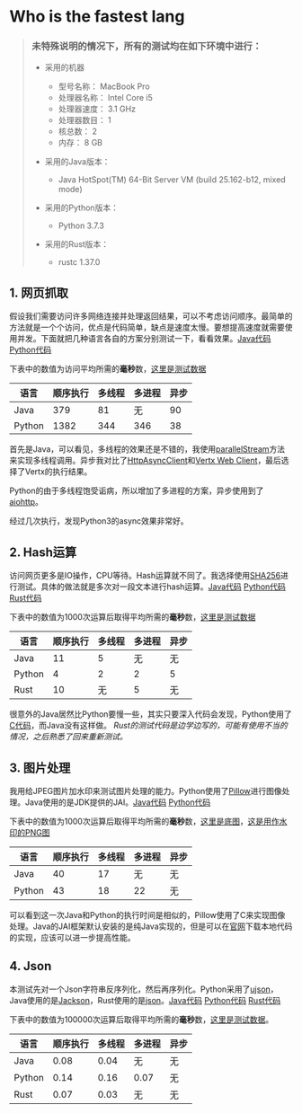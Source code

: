 # Who is the fastest lang
> ### 未特殊说明的情况下，所有的测试均在如下环境中进行：
> + 采用的机器
>   - 型号名称：	MacBook Pro
>   - 处理器名称：	Intel Core i5
>   - 处理器速度：	3.1 GHz
>   - 处理器数目：	1
>   - 核总数：	2
>   - 内存：	8 GB
>
> + 采用的Java版本：
>   - Java HotSpot(TM) 64-Bit Server VM (build 25.162-b12, mixed mode)
> + 采用的Python版本：
>   - Python 3.7.3
> + 采用的Rust版本：
>   - rustc 1.37.0



## 1. 网页抓取

假设我们需要访问许多网络连接并处理返回结果，可以不考虑访问顺序。最简单的方法就是一个个访问，优点是代码简单，缺点是速度太慢。要想提高速度就需要使用并发。下面就把几种语言各自的方案分别测试一下，看看效果。[Java代码](https://github.com/sillyemperor/whoisthefastestlang/blob/master/java/wsfl/src/main/java/wsfl/Crawler.java) [Python代码](https://github.com/sillyemperor/whoisthefastestlang/blob/master/python/wsfl/crawl_links.py)

下表中的数值为访问平均所需的**毫秒**数，[这里是测试数据](https://github.com/sillyemperor/whoisthefastestlang/blob/master/data/links.txt)

| 语言 | 顺序执行 | 多线程 | 多进程 | 异步 |
| --- | --- | --- | ---| --- |
| Java | 379 | 81 | 无 | 90 |
| Python | 1382 | 344 | 346 | 38 |

首先是Java，可以看见，多线程的效果还是不错的，我使用[parallelStream](https://docs.oracle.com/javase/8/docs/api/java/util/Collection.html#parallelStream--)方法来实现多线程调用。异步我对比了[HttpAsyncClient](https://hc.apache.org/httpcomponents-asyncclient-dev/index.html)和[Vertx Web Client](https://vertx.io/docs/vertx-web-client/java/)，最后选择了Vertx的执行结果。

Python的由于多线程饱受诟病，所以增加了多进程的方案，异步使用到了[aiohttp](https://github.com/aio-libs/aiohttp)。

经过几次执行，发现Python3的async效果非常好。

## 2. Hash运算

访问网页更多是IO操作，CPU等待。Hash运算就不同了。我选择使用[SHA256](https://baike.baidu.com/item/sha256)进行测试。具体的做法就是多次对一段文本进行hash运算。[Java代码](https://github.com/sillyemperor/whoisthefastestlang/blob/master/java/wsfl/src/main/java/wsfl/Hash.java) [Python代码](https://github.com/sillyemperor/whoisthefastestlang/blob/master/python/wsfl/hash.py) [Rust代码](https://github.com/sillyemperor/whoisthefastestlang/blob/master/rust/hash/src/main.rs)

下表中的数值为1000次运算后取得平均所需的**毫秒**数，[这里是测试数据](https://github.com/sillyemperor/whoisthefastestlang/blob/master/data/xyj.txt)

| 语言 | 顺序执行 | 多线程 | 多进程 | 异步 |
| --- | --- | --- | ---| --- |
| Java | 11 | 5 | 无 | 无 |
| Python | 4 | 2 | 2 | 5 |
| Rust | 10 | 无 | 5 | 无 |

很意外的Java居然比Python要慢一些，其实只要深入代码会发现，Python使用了[C代码](https://github.com/python/cpython/blob/master/Modules/clinic/sha256module.c.h)，而Java没有这样做。
*Rust的测试代码是边学边写的，可能有使用不当的情况，之后熟悉了回来重新测试。*

## 3. 图片处理

我用给JPEG图片加水印来测试图片处理的能力。Python使用了[Pillow](https://python-pillow.org/)进行图像处理。Java使用的是JDK提供的JAI。[Java代码](https://github.com/sillyemperor/whoisthefastestlang/blob/master/java/wsfl/src/main/java/wsfl/Watermark.java) [Python代码](https://github.com/sillyemperor/whoisthefastestlang/blob/master/python/wsfl/watermark.py)

下表中的数值为1000次运算后取得平均所需的**毫秒**数，[这里是底图](https://github.com/sillyemperor/whoisthefastestlang/blob/master/data/lena512color.jpg)，[这是用作水印的PNG图](https://github.com/sillyemperor/whoisthefastestlang/blob/master/data/stamp.png)

| 语言 | 顺序执行 | 多线程 | 多进程 | 异步 |
| --- | --- | --- | ---| --- |
| Java | 40 | 17 | 无 | 无 |
| Python | 43 | 18 | 22 | 无 |

可以看到这一次Java和Python的执行时间是相似的，Pillow使用了C来实现图像处理。Java的JAI框架默认安装的是纯Java实现的，但是可以在[官网](https://www.oracle.com/technetwork/java/install-jai-imageio-1-0-01-139659.html#PlatformRequirements)下载本地代码的实现，应该可以进一步提高性能。

## 4. Json

本测试先对一个Json字符串反序列化，然后再序列化。Python采用了[ujson](https://pypi.org/project/ujson/)，Java使用的是[Jackson](https://github.com/FasterXML/jackson-databind)，Rust使用的是[json](https://docs.rs/json/0.12.0/json/)。[Java代码](https://github.com/sillyemperor/whoisthefastestlang/blob/master/java/wsfl/src/main/java/wsfl/Json.java) [Python代码](https://github.com/sillyemperor/whoisthefastestlang/blob/master/python/wsfl/json_mix.py) [Rust代码](https://github.com/sillyemperor/whoisthefastestlang/blob/master/rust/json-mix/src/main.rs)

下表中的数值为100000次运算后取得平均所需的**毫秒**数，[这里是测试数据](https://github.com/sillyemperor/whoisthefastestlang/blob/master/data/big.json)。

| 语言 | 顺序执行 | 多线程 | 多进程 | 异步 |
| --- | --- | --- | ---| --- |
| Java | 0.08 | 0.04 | 无 | 无 |
| Python | 0.14 | 0.16 | 0.07 | 无 |
| Rust | 0.07 | 0.03 | 无 | 无 |




